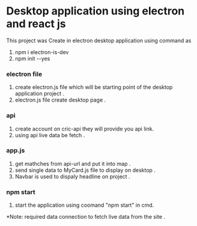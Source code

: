 # Desktop application using electron and react js 

This project was Create in electron desktop application using command as 
1. npm i electron-is-dev 
3. npm init --yes  


### electron file

1. create electron.js file which will be starting point of the desktop application project .
2. electron.js file create desktop page .

### api 

1. create account on cric-api they will provide you api link.
2. using api live data be fetch .

### app.js

1. get mathches from api-url and put it into map .
2. send single data to MyCard.js file to display on desktop .
3. Navbar is used to dispaly headline on project .


### npm start 

1. start the application using coomand "npm start" in cmd.

*Note: required data connection to fetch live data from the site .

